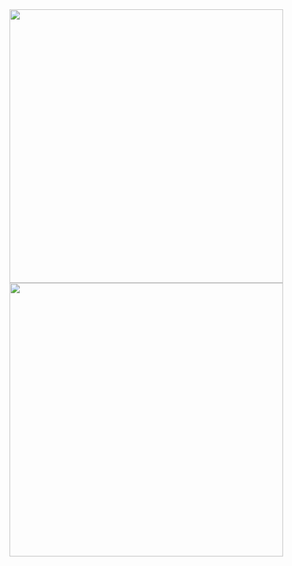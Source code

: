<a align="left" href="https://www.youtube.com/watch?v=dQw4w9WgXcQ">
        <img align="top" src="https://github-readme-stats.vercel.app/api?username=joshuajeschek&count_private=true&show_icons=true&theme=github_dark" width=481 />
</a>

<a align="right" href="https://www.youtube.com/watch?v=dQw4w9WgXcQ">
        <img align="top" src="https://github-readme-stats.vercel.app/api/wakatime?username=joshuajeschek&theme=github_dark&layout=compact" width=481 />
</a>
